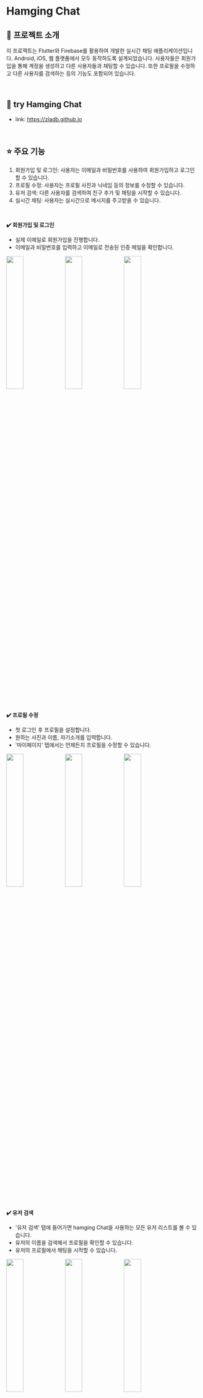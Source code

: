 # Hamging Chat

## 📝 프로젝트 소개

이 프로젝트는 Flutter와 Firebase를 활용하여 개발한 실시간 채팅 애플리케이션입니다. Android, iOS, 웹 플랫폼에서 모두 동작하도록 설계되었습니다. 사용자들은 회원가입을 통해 계정을 생성하고 다른 사용자들과 채팅할 수 있습니다. 또한 프로필을 수정하고 다른 사용자를 검색하는 등의 기능도 포함되어 있습니다.  

<br/>

## 🫡 try Hamging Chat
- link: https://zladb.github.io  

<br/>

## ⭐ 주요 기능

1. 회원가입 및 로그인: 사용자는 이메일과 비밀번호를 사용하여 회원가입하고 로그인할 수 있습니다.
2. 프로필 수정: 사용자는 프로필 사진과 닉네임 등의 정보를 수정할 수 있습니다.
3. 유저 검색: 다른 사용자를 검색하여 친구 추가 및 채팅을 시작할 수 있습니다.
4. 실시간 채팅: 사용자는 실시간으로 메시지를 주고받을 수 있습니다.

<br/>

**✔️ 회원가입 및 로그인**  
- 실제 이메일로 회원가입을 진행합니다.
- 이메일과 비밀번호를 입력하고 이메일로 전송된 인증 메일을 확인합니다.
<img src="https://github.com/zladb/chatting_application/assets/68093782/792d3aab-f00c-45d2-867b-5643682d5933" width=30% />
<img src="https://github.com/zladb/chatting_application/assets/68093782/66950db7-9d06-4bf0-a540-6b3b2f269e80" width=30% />
<img src="https://github.com/zladb/chatting_application/assets/68093782/18682943-812f-4ee7-af9e-d5e033303dca" width=30% />

<br/>
<br/>

**✔️ 프로필 수정**
- 첫 로그인 후 프로필을 설정합니다.
- 원하는 사진과 이름, 자기소개를 입력합니다.
- '마이페이지' 탭에서는 언제든지 프로필을 수정할 수 있습니다.
<img src="https://github.com/zladb/chatting_application/assets/68093782/852a3c33-f164-45c7-a8ae-374aefef9d1e" width=30% />
<img src="https://github.com/zladb/chatting_application/assets/68093782/7e5535d8-5d41-4d61-a348-34c445e54f36" width=30% />
<img src="https://github.com/zladb/chatting_application/assets/68093782/61805ac3-cfb7-4335-b09c-65525178620f" width=30% />

<br/>
<br/>

**✔️ 유저 검색**
- '유저 검색' 탭에 들어가면 hamging Chat을 사용하는 모든 유저 리스트를 볼 수 있습니다.
- 유저의 이름을 검색해서 프로필을 확인할 수 있습니다.
- 유저의 프로필에서 채팅을 시작할 수 있습니다.
<img src="https://github.com/zladb/chatting_application/assets/68093782/8edc8b9d-531f-4856-a5a0-33576d67dbb6" width=30% />
<img src="https://github.com/zladb/chatting_application/assets/68093782/39eee894-18a3-4ad4-b7e7-0f7b2da68bdb" width=30% />
<img src="https://github.com/zladb/chatting_application/assets/68093782/aae5ee4c-0384-4cf1-88cc-0c98e825f531" width=30% />

<br/>
<br/>

**✔️ 실시간 채팅**
- 상대방에게 메세지를 보내보세요!
- 사진도 전송 가능합니다.
- 한 번 채팅 시작하면 '채팅' 탭에서 채팅방을 확인할 수 있습니다.
<img src="https://github.com/zladb/chatting_application/assets/68093782/bb26227a-0107-4de4-a188-47531c680fa4" width=30% />
<img src="https://github.com/zladb/chatting_application/assets/68093782/8d613d73-c18c-4f19-b1a5-64c055264354" width=30% />
<img src="https://github.com/zladb/chatting_application/assets/68093782/e5699542-3f5c-4e8a-8880-1c17e442a18e" width=30% />


<br/>
<br/>

## 🔧 Stack

**Frontend(Web)**
- **Language** : Dart
- **Library & Framework** : Flutter
- **IDE** : android studio
<br />

**Backend**
- **Database** : Firebase(Storage)
- **Deploy**: github Action

<br/>

## 🐚 프로젝트 lib directory 구성

```
lib
  ├─component
  ├─const
  ├─layout
  ├─manager
  ├─model
  ├─provider
  ├─route
  ├─screen
  │  ├─chat
  │  ├─navigation
  │  ├─search
  │  └─user
  │      ├─login
  │      ├─mypage
  │      └─register
  ├─service
  └─utils
```

<br/>

## 🙋‍♂️ Developer

* **Yujin KIM** - 프로젝트 기획, 구상, 디자인, 개발, 배포, 관리 - [zladb](https://github.com/zladb)

<br/>

## 👾 Source
**햄깅 작가님 insta** - [hemginsta]https://www.instagram.com/hemginsta?igsh=MW1ja3VwZ2poNThq


<br/>

## ✅ License

MIT License

Copyright (c) 2024 Yujin KIM

Permission is hereby granted, free of charge, to any person obtaining a copy
of this software and associated documentation files (the "Software"), to deal
in the Software without restriction, including without limitation the rights
to use, copy, modify, merge, publish, distribute, sublicense, and/or sell
copies of the Software, and to permit persons to whom the Software is
furnished to do so, subject to the following conditions:

The above copyright notice and this permission notice shall be included in all
copies or substantial portions of the Software.

THE SOFTWARE IS PROVIDED "AS IS", WITHOUT WARRANTY OF ANY KIND, EXPRESS OR
IMPLIED, INCLUDING BUT NOT LIMITED TO THE WARRANTIES OF MERCHANTABILITY,
FITNESS FOR A PARTICULAR PURPOSE AND NONINFRINGEMENT. IN NO EVENT SHALL THE
AUTHORS OR COPYRIGHT HOLDERS BE LIABLE FOR ANY CLAIM, DAMAGES OR OTHER
LIABILITY, WHETHER IN AN ACTION OF CONTRACT, TORT OR OTHERWISE, ARISING FROM,
OUT OF OR IN CONNECTION WITH THE SOFTWARE OR THE USE OR OTHER DEALINGS IN THE
SOFTWARE.

